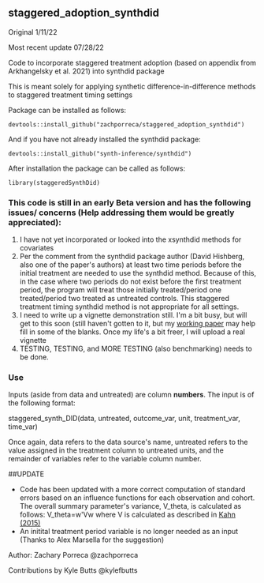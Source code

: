 ## staggered_adoption_synthdid

Original 1/11/22

Most recent update 07/28/22

Code to incorporate staggered treatment adoption (based on appendix from Arkhangelsky et al. 2021) into synthdid package

This is meant solely for applying synthetic difference-in-difference methods to staggered treatment timing settings

Package can be installed as follows:

```
devtools::install_github("zachporreca/staggered_adoption_synthdid")
```

And if you have not already installed the synthdid package:
```
devtools::install_github("synth-inference/synthdid")
```

After installation the package can be called as follows:
```
library(staggeredSynthDid)
```


### This code is still in an early Beta version and has the following issues/ concerns (Help addressing them would be greatly appreciated):

1) I have not yet incorporated or looked into the xsynthdid methods for covariates
2) Per the comment from the synthdid package author (David Hishberg, also one of the paper's authors) at least two time periods before the initial treatment are needed to use the synthdid method. Because of this, in the case where two periods do not exist before the first treatment period, the program will treat those initially treated/period one treated/period two treated as untreated controls. This staggered treatment timing synthdid method is not appropriate for all settings. 
4) I need to write up a vignette demonstration still. I'm a bit busy, but will get to this soon (still haven't gotten to it, but my [working paper](https://papers.ssrn.com/sol3/papers.cfm?abstract_id=4015931) may help fill in some of the blanks. Once my life's a bit freer, I will upload a real vignette
5) TESTING, TESTING, and MORE TESTING (also benchmarking) needs to be done. 


### Use
Inputs (aside from data and untreated) are column <b>numbers</b>. The input is of the following format:

staggered_synth_DID(data, untreated, outcome_var,   unit, treatment_var, time_var)

Once again, data refers to the data source's name, untreated refers to the value assigned in the treatment column to untreated units, and the remainder of variables refer to the variable column number. 


##UPDATE
- Code has been updated with a more correct computation of standard errors based on an influence functions for each observation and cohort. The overall summary parameter's variance, V_theta, is calculated as follows: V_theta=w'Vw where V is calculated as described in [Kahn (2015)](https://j-kahn.com/files/influencefunctions.pdf)
- An initital treatment period variable is no longer needed as an input (Thanks to Alex Marsella for the suggestion)

Author: Zachary Porreca @zachporreca

Contributions by Kyle Butts @kylefbutts
